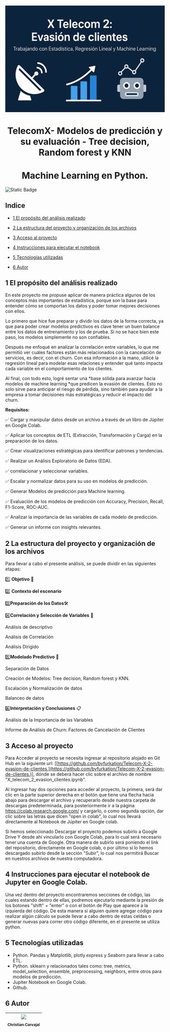 ![portada challenge](https://github.com/byfurkation/Telecom-X-2-evasion-de-clientes./blob/main/assets/portada_proyecto.png?raw=true)

# <h1 align="center"> TelecomX- Modelos de predicción y su evaluación - Tree decision, Random forest y KNN  </h1>
## <h1 align="center"> Machine Learning en Python. </h1>

![Static Badge](https://img.shields.io/badge/Data%20Analysis-Python-brightgreen?style=flat-square)

## Indice  

- [1 El propósito del análisis realizado](#1-el-propósito-del-análisis-realizado)

- [2 La estructura del proyecto y organización de los archivos](#2-La-estructura-del-proyecto-y-organización-de-los-archivos)

- [3 Acceso al proyecto](#3-Acceso-al-proyecto)

- [4 Instrucciones para ejecutar el notebook](#4-Instrucciones-para-ejecutar-el-notebook) 

- [5 Tecnologías utilizadas](#5-tecnologías-utilizadas)

- [6 Autor](#6-autor)

## 1 El propósito del análisis realizado

En este proyecto me propuse aplicar de manera práctica algunos de los conceptos más importantes de estadística, porque son la base para entender cómo se comportan los datos y poder tomar mejores decisiones con ellos.

Lo primero que hice fue preparar y dividir los datos de la forma correcta, ya que para poder crear modelos predictivos es clave tener un buen balance entre los datos de entrenamiento y los de prueba. Si no se hace bien este paso, los modelos simplemente no son confiables.

Después me enfoqué en analizar la correlación entre variables, lo que me permitió ver cuáles factores están más relacionados con la cancelación de servicios, es decir, con el churn. Con esa información a la mano, utilicé la regresión lineal para modelar esas relaciones y entender qué tanto impacta cada variable en el comportamiento de los clientes.

Al final, con todo esto, logré sentar una *base sólida para avanzar hacia modelos de machine learning *que predicen la evasión de clientes. Esto no solo sirve para anticipar el riesgo de pérdida, sino también para ayudar a la empresa a tomar decisiones más estratégicas y reducir el impacto del churn.

**Requisitos:**

✅ Cargar y manipular datos desde un archivo a través de un libro de Júpiter en Google Colab.

✅ Aplicar los conceptos de ETL (Extracción, Transformación y Carga) en la preparación de los datos.

✅ Crear visualizaciones estratégicas para identificar patrones y tendencias.

✅ Realizar un Análisis Exploratorio de Datos (EDA).

✅ correlacionar y seleccionar variables.

✅ Escalar y normalizar datos para su uso en modelos de predicción.

✅ Generar Modelos de predicción para Machine learning.

✅ Evaluación de los modelos de predicción con Accuracy, Precision, Recall, F1-Score, ROC-AUC.

✅ Analizar la importancia de las variables de cada modelo de predicción.

✅ Generar un informe con insights relevantes.

## 2 La estructura del proyecto y organización de los archivos

Para llevar a cabo el presente análisis, se puede dividir en las siguientes etapas:

1️⃣ **Objetivo** 🎯

2️⃣ **Contexto del escenario**

3️⃣**Preparación de los Datos**🛠️

4️⃣**Correlación y Selección de Variables** 🎯

Análisis de descriptivo

Análisis de Correlación

Análisis Dirigido

5️⃣**Modelado Predictivo** 🤖

Separación de Datos

Creación de Modelos: Tree decision, Random forest y KNN.

Escalación y Normalización de datos

Balanceo de datos

6️⃣**Interpretación y Conclusiones** 📋

Análisis de la Importancia de las Variables

Informe de Análisis de Churn: Factores de Cancelación de Clientes

## 3 Acceso al proyecto 

Para Acceder al proyecto se necesita ingresar al repositorio alojado en Git Hub en la siguiente url: [[https://github.com/byfurkation/Telecom-X-2-evasion-de-clientes.](https://github.com/byfurkation/Telecom-X-2-evasion-de-clientes.)], dónde se deberá hacer clic sobre el archivo de nombre "X_telecom_2_evasion_clientes.ipynb".

Al ingresar hay dos opciones para acceder al proyecto, la primera, será dar clic en la parte superior derecha en el botón que tiene una flecha hacia abajo para descargar el archivo y recuperarlo desde nuestra carpeta de descargas predeterminada, para posteriormente ir a la página https://colab.research.google.com/ y cargarlo, o como segunda opción, dar clic sobre las letras que dicen "open in colab", lo cual nos llevará directamente al Notebook de Júpiter en Google colab. 

Si hemos seleccionado Descargar el proyecto podemos subirlo a Google Drive Y desde ahí vincularlo con Google Colab, para lo cual será necesario tener una cuenta de Google. Otra manera de subirlo será poniendo el link del repositorio, directamente en Google colab, o por último si lo hemos descargado subirlo desde la sección  "Subir", lo cual nos permitirá Buscar en nuestros archivos de nuestra computadora. 

## 4 Instrucciones para ejecutar el notebook de Jupyter en Google Colab. 

Una vez dentro del proyecto encontraremos secciones de código, las cuales estando dentro de ellas, podremos ejecutarlo mediante la presión de los botones "shift" + "enter" o con el botón de Play que aparece a la izquierda del código. De esta manera si alguien quiere agregar código para realizar algún cálculo se puede llevar a cabo dentro de estas celdas o generar nuevas para correr otro código diferente, en el presente se utiliza python. 

## 5 Tecnologías utilizadas
* Python. Pandas y Matplotlib, plotly.express y Seaborn para llevar a cabo ETL.
* Python. sklearn y  relacionados tales como: tree, metrics, model_selection, ensemble, preprocessing, neighbors, entre otros para modelos de predicción.
* Jupiter Notebook en Google Colab.
* Github.

## 6 Autor

| [<img src="https://avatars.githubusercontent.com/u/194540551?s=200" width=115><br><sub>Christian Carvajal</sub>](https://github.com/byfurkation) |
| :---: |
